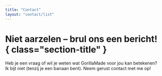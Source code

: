 ```yaml
---
title: "Contact"
layout: "contact/list"
---
```


# Niet aarzelen – brul ons een bericht! { class="section-title" }

Heb je een vraag of wil je weten wat GorillaMade voor jou kan betekenen? Ik bijt niet (tenzij je een banaan bent). Neem gerust contact met me op!